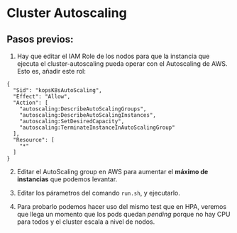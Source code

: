 # Cluster Autoscaling

## Pasos previos:

1. Hay que editar el IAM Role de los nodos para que la instancia que ejecuta el cluster-autoscaling pueda operar con el Autoscaling de AWS. Esto es, añadir este rol:

```
{
  "Sid": "kopsK8sAutoScaling",
  "Effect": "Allow",
  "Action": [
    "autoscaling:DescribeAutoScalingGroups",
    "autoscaling:DescribeAutoScalingInstances",
    "autoscaling:SetDesiredCapacity",
    "autoscaling:TerminateInstanceInAutoScalingGroup"
  ],
  "Resource": [
    "*"
  ]
}
```

2. Editar el AutoScaling group en AWS para aumentar el **máximo de instancias** que podemos levantar.

3. Editar los párametros del comando `run.sh`, y ejecutarlo.

4. Para probarlo podemos hacer uso del mismo test que en HPA, veremos que llega un momento que los pods quedan _pending_ porque no hay CPU para todos y el cluster escala a nivel de nodos.